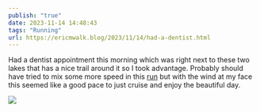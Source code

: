 ```yaml
---
publish: "true"
date: 2023-11-14 14:48:43
tags: "Running"
url: https://ericmwalk.blog/2023/11/14/had-a-dentist.html
---
```


Had a dentist appointment this morning which was right next to these two lakes that has a nice trail around it so I took advantage. Probably should have tried to mix some more speed in this [run](https://strava.com/activities/10217417552) but with the wind at my face this seemed like a good pace to just cruise and enjoy the beautiful day.

![](https://ericmwalk.blog/uploads/2023/69dfe4e7-6902-40d3-a460-b3bc77e9f3ad.jpg)